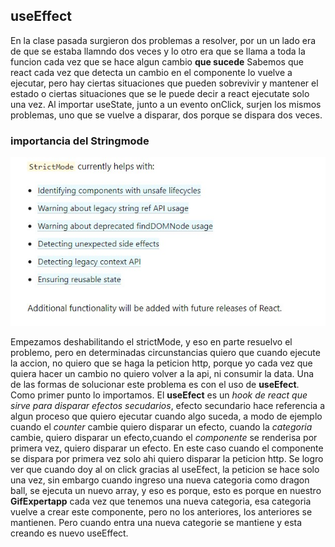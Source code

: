 ## useEffect
En la clase pasada surgieron dos problemas a resolver, por un un lado era de que se
estaba llamndo dos veces y lo otro era que se llama a toda la funcion cada vez que se hace algun cambio 
**que sucede** 
Sabemos que react cada vez que detecta un cambio en el componente lo vuelve a ejecutar,
pero hay ciertas situaciones que pueden sobrevivir y mantener el estado o ciertas situaciones que se le puede decir a react ejecutate solo una vez.
Al importar useState, junto a un evento onClick, surjen los mismos problemas, uno que se vuelve a disparar, dos porque se dispara dos veces. 

### importancia del Stringmode

![foto3](../imagenes-doc/Captura%20de%20pantalla%202023-03-28%20153717.jpg)

Empezamos deshabilitando el strictMode, y eso en parte resuelvo el problemo, pero en determinadas circunstancias quiero que cuando ejecute la accion, no quiero que se haga la peticion http, porque yo cada vez que quiera hacer un cambio no quiero volver a la api, ni consumir la data. Una de las formas de solucionar este problema es con el uso de **useEfect**. Como primer punto lo importamos. El **useEfect** es un *hook de react que sirve para disparar efectos secudarios*, efecto secundario hace referencia a algun proceso que quiero ejecutar cuando algo suceda, a modo de ejemplo cuando el *counter* cambie quiero disparar un efecto, cuando la *categoria* cambie, quiero disparar un efecto,cuando el *componente* se renderisa por primera vez, quiero disparar un efecto.
En este caso cuando el componente se dispara por primera vez solo ahi quiero disparar la peticion http. 
Se logro ver que cuando doy al on click gracias al useEfect, la peticion se hace solo una vez, sin embargo cuando ingreso una nueva categoria como dragon ball, se ejecuta un nuevo array, y eso es porque, esto es porque en nuestro **GifExpertapp** cada vez que tenemos una nueva categoria, esa categoria vuelve a crear este componente, pero no los anteriores, los anteriores se mantienen. Pero cuando entra una nueva categorie se mantiene y esta creando es nuevo useEffect. 
